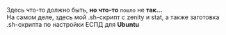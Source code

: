 Здесь что-то должно быть, __но что-то__ ```пошло``` не **так...** <br>
На самом деле, здесь мой .sh-скрипт с zenity и stat, а также заготовка .sh-скрипта по настройки ЕСПД для **Ubuntu**

